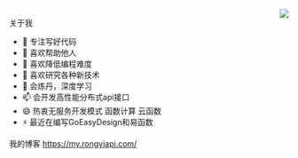 

<img align="right" src="https://github-readme-stats.vercel.app/api?username=duolabmeng6&show_icons=true&icon_color=805AD5&text_color=718096&bg_color=ffffff&hide_title=true" />


关于我

- 🔭 专注写好代码
- 🌱 喜欢帮助他人
- 👯 喜欢降低编程难度
- 🤔 喜欢研究各种新技术
- 💬 会炼丹，深度学习
- 📫 会开发高性能分布式api接口
- 😄 热衷无服务开发模式 函数计算 云函数
- ⚡ 最近在编写GoEasyDesign和易函数

我的博客 https://my.rongyiapi.com/
